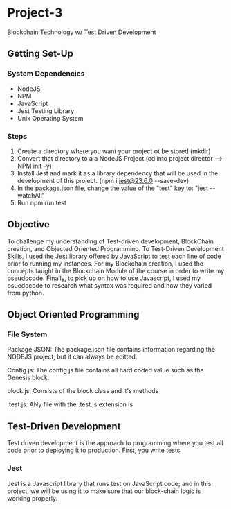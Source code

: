 # Project-3
Blockchain Technology w/ Test Driven Development 

## Getting Set-Up 

### System Dependencies 
* NodeJS 
* NPM 
* JavaScript 
* Jest Testing Library
* Unix Operating System

### Steps
1. Create a directory where you want your project ot be stored (mkdir) 
2. Convert that directory to a a NodeJS Project (cd into project director --> NPM init -y) 
3. Install Jest and mark it as a library dependency that will be used in the development of this project. (npm i jest@23.6.0 --save-dev)
4. In the package.json file, change the value of the "test" key to: "jest --watchAll" 
5. Run npm run test 

## Objective 
To challenge my understanding of Test-driven development, BlockChain creation, and Objected Oriented Programming. To Test-Driven Development Skills, I used the Jest library offered by JavaScript to test each line of code prior to running my instances. For my Blockchain creation, I used the concepts taught in the Blockchain Module of the course in order to write my pseudocode. Finally, to pick up on how to use Javascript, I used my psuedocode to research what syntax was required and how they varied from python. 

## Object Oriented Programming 
### File System 
Package JSON: The package.json file contains information regarding the NODEJS project, but it can always be editted. 

Config.js: The config.js file contains all hard coded value such as the Genesis block. 

block.js: Consists of the block class and it's methods

.test.js: ANy file with the .test.js extension is 

## Test-Driven Development 
Test driven development is the approach to programming where you test all code prior to deploying it to production. First, you write tests

### Jest 
Jest is a Javascript library that runs test on JavaScript code; and in this project, we will be using it to make sure that our block-chain logic is working properly. 


